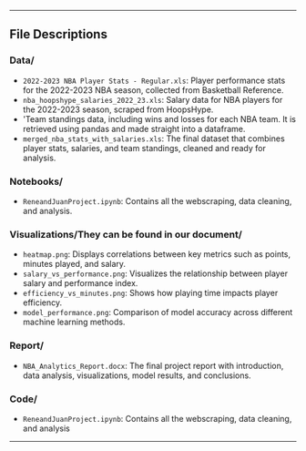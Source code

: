 
---

## File Descriptions

### Data/
- `2022-2023 NBA Player Stats - Regular.xls`: Player performance stats for the 2022-2023 NBA season, collected from Basketball Reference.
- `nba_hoopshype_salaries_2022_23.xls`: Salary data for NBA players for the 2022-2023 season, scraped from HoopsHype.
- 'Team standings data, including wins and losses for each NBA team. It is retrieved using pandas and made straight into a dataframe.
- `merged_nba_stats_with_salaries.xls`: The final dataset that combines player stats, salaries, and team standings, cleaned and ready for analysis.

### Notebooks/
- `ReneandJuanProject.ipynb`: Contains all the webscraping, data cleaning, and analysis.

### Visualizations/They can be found in our document/
- `heatmap.png`: Displays correlations between key metrics such as points, minutes played, and salary.
- `salary_vs_performance.png`: Visualizes the relationship between player salary and performance index.
- `efficiency_vs_minutes.png`: Shows how playing time impacts player efficiency.
- `model_performance.png`: Comparison of model accuracy across different machine learning methods.

### Report/
- `NBA_Analytics_Report.docx`: The final project report with introduction, data analysis, visualizations, model results, and conclusions.

### Code/
- `ReneandJuanProject.ipynb`: Contains all the webscraping, data cleaning, and analysis
---
